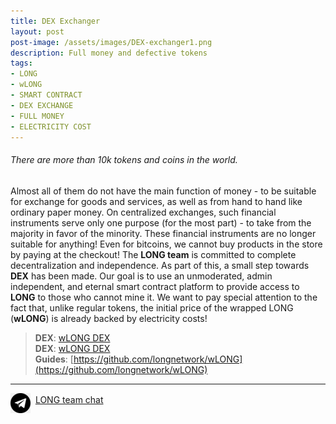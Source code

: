 ```yaml
---
title: DEX Exchanger
layout: post
post-image: /assets/images/DEX-exchanger1.png
description: Full money and defective tokens
tags:
- LONG
- wLONG
- SMART CONTRACT
- DEX EXCHANGE
- FULL MONEY
- ELECTRICITY COST
---
```


###### There are more than 10k tokens and coins in the world.

Almost all of them do not have the main function of money - to be suitable for exchange for goods and services, as well as from hand to hand like ordinary paper money. 
On centralized exchanges, such financial instruments serve only one purpose (for the most part) - to take from the majority in favor of the minority. 
These financial instruments are no longer suitable for anything! Even for bitcoins, we cannot buy products in the store by paying at the checkout! 
The **LONG team** is committed to complete decentralization and independence. As part of this, a small step towards **DEX** has been made. 
Our goal is to use an unmoderated, admin independent, and eternal smart contract platform to provide access to **LONG** to those who cannot mine it. 
We want to pay special attention to the fact that, unlike regular tokens, the initial price of the wrapped LONG (**wLONG**) is already backed by electricity costs!

>**DEX**: [wLONG DEX](https://charts.bogged.finance/?c=bsc&t=0x8E54a1a32dFd86Eb5c6F5334351502E1bff3Ce49)<br>
>**DEX**: [wLONG DEX](https://pancakeswap.finance/info/token/0x8E54a1a32dFd86Eb5c6F5334351502E1bff3Ce49)<br>
>**Guides**: [https://github.com/longnetwork/wLONG](https://github.com/longnetwork/wLONG)

---
<img src="/assets/images/telegram32x32.png" align="middle">&nbsp;&nbsp;[LONG team chat](http://t.me/longteam)
